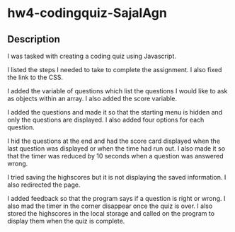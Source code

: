 # hw4-codingquiz-SajalAgn

## Description
I was tasked with creating a coding quiz using Javascript. 

I listed the steps I needed to take to complete the assignment. I also fixed the link to the CSS.

I added the variable of questions which list the questions I would like to ask as objects within an array. I also added the score variable.

I added the questions and made it so that the starting menu is hidden and only the questions are displayed. I also added four options for each question.

I hid the questions at the end and had the score card displayed when the last question was displayed or when the time had run out. I also made it so that the timer was reduced by 10 seconds when a question was answered wrong.

I tried saving the highscores but it is not displaying the saved information. I also redirected the page.

I added feedback so that the program says if a question is right or wrong. I also mad the timer in the corner disappear once the quiz is over. I also stored the highscores in the local storage and called on the program to display them when the quiz is complete. 
